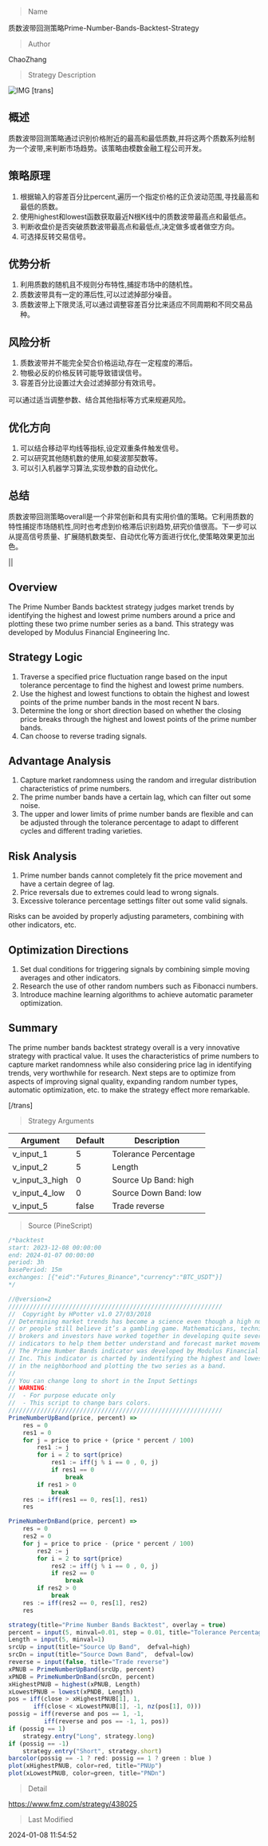 
> Name

质数波带回测策略Prime-Number-Bands-Backtest-Strategy

> Author

ChaoZhang

> Strategy Description

![IMG](https://www.fmz.com/upload/asset/d35e774b3780813c4d.png)
[trans]

## 概述
质数波带回测策略通过识别价格附近的最高和最低质数,并将这两个质数系列绘制为一个波带,来判断市场趋势。该策略由模数金融工程公司开发。

## 策略原理
1. 根据输入的容差百分比percent,遍历一个指定价格的正负波动范围,寻找最高和最低的质数。
2. 使用highest和lowest函数获取最近N根K线中的质数波带最高点和最低点。
3. 判断收盘价是否突破质数波带最高点和最低点,决定做多或者做空方向。
4. 可选择反转交易信号。

## 优势分析
1. 利用质数的随机且不规则分布特性,捕捉市场中的随机性。
2. 质数波带具有一定的滞后性,可以过滤掉部分噪音。
3. 质数波带上下限灵活,可以通过调整容差百分比来适应不同周期和不同交易品种。

## 风险分析
1. 质数波带并不能完全契合价格运动,存在一定程度的滞后。
2. 物极必反的价格反转可能导致错误信号。
3. 容差百分比设置过大会过滤掉部分有效讯号。

可以通过适当调整参数、结合其他指标等方式来规避风险。

## 优化方向 
1. 可以结合移动平均线等指标,设定双重条件触发信号。
2. 可以研究其他随机数的使用,如斐波那契数等。
3. 可以引入机器学习算法,实现参数的自动优化。

## 总结
质数波带回测策略overall是一个非常创新和具有实用价值的策略。它利用质数的特性捕捉市场随机性,同时也考虑到价格滞后识别趋势,研究价值很高。下一步可以从提高信号质量、扩展随机数类型、自动优化等方面进行优化,使策略效果更加出色。

||

## Overview
The Prime Number Bands backtest strategy judges market trends by identifying the highest and lowest prime numbers around a price and plotting these two prime number series as a band. This strategy was developed by Modulus Financial Engineering Inc.

## Strategy Logic
1. Traverse a specified price fluctuation range based on the input tolerance percentage to find the highest and lowest prime numbers.
2. Use the highest and lowest functions to obtain the highest and lowest points of the prime number bands in the most recent N bars.  
3. Determine the long or short direction based on whether the closing price breaks through the highest and lowest points of the prime number bands.
4. Can choose to reverse trading signals.

## Advantage Analysis
1. Capture market randomness using the random and irregular distribution characteristics of prime numbers.
2. The prime number bands have a certain lag, which can filter out some noise.
3. The upper and lower limits of prime number bands are flexible and can be adjusted through the tolerance percentage to adapt to different cycles and different trading varieties.

## Risk Analysis
1. Prime number bands cannot completely fit the price movement and have a certain degree of lag.
2. Price reversals due to extremes could lead to wrong signals.
3. Excessive tolerance percentage settings filter out some valid signals.

Risks can be avoided by properly adjusting parameters, combining with other indicators, etc.

## Optimization Directions
1. Set dual conditions for triggering signals by combining simple moving averages and other indicators.
2. Research the use of other random numbers such as Fibonacci numbers.
3. Introduce machine learning algorithms to achieve automatic parameter optimization.

## Summary  
The prime number bands backtest strategy overall is a very innovative strategy with practical value. It uses the characteristics of prime numbers to capture market randomness while also considering price lag in identifying trends, very worthwhile for research. Next steps are to optimize from aspects of improving signal quality, expanding random number types, automatic optimization, etc. to make the strategy effect more remarkable.

[/trans]

> Strategy Arguments



|Argument|Default|Description|
|----|----|----|
|v_input_1|5|Tolerance Percentage|
|v_input_2|5|Length|
|v_input_3_high|0|Source Up Band: high|close|low|open|hl2|hlc3|hlcc4|ohlc4|
|v_input_4_low|0|Source Down Band: low|high|close|open|hl2|hlc3|hlcc4|ohlc4|
|v_input_5|false|Trade reverse|


> Source (PineScript)

``` javascript
/*backtest
start: 2023-12-08 00:00:00
end: 2024-01-07 00:00:00
period: 3h
basePeriod: 15m
exchanges: [{"eid":"Futures_Binance","currency":"BTC_USDT"}]
*/

//@version=2
////////////////////////////////////////////////////////////
//  Copyright by HPotter v1.0 27/03/2018
// Determining market trends has become a science even though a high number 
// or people still believe it’s a gambling game. Mathematicians, technicians, 
// brokers and investors have worked together in developing quite several 
// indicators to help them better understand and forecast market movements.
// The Prime Number Bands indicator was developed by Modulus Financial Engineering 
// Inc. This indicator is charted by indentifying the highest and lowest prime number 
// in the neighborhood and plotting the two series as a band.
//
// You can change long to short in the Input Settings
// WARNING:
//  - For purpose educate only
//  - This script to change bars colors.
////////////////////////////////////////////////////////////
PrimeNumberUpBand(price, percent) =>
    res = 0
    res1 = 0
    for j = price to price + (price * percent / 100)
        res1 := j
	    for i = 2 to sqrt(price)
        	res1 := iff(j % i == 0 , 0, j)
            if res1 == 0 
                break
		if res1 > 0 
		    break
    res := iff(res1 == 0, res[1], res1)
    res

PrimeNumberDnBand(price, percent) =>
    res = 0
    res2 = 0
    for j = price to price - (price * percent / 100)
        res2 := j
	    for i = 2 to sqrt(price)
        	res2 := iff(j % i == 0 , 0, j)
            if res2 == 0 
                break
		if res2 > 0 
		    break
    res := iff(res2 == 0, res[1], res2)
    res

strategy(title="Prime Number Bands Backtest", overlay = true)
percent = input(5, minval=0.01, step = 0.01, title="Tolerance Percentage")
Length = input(5, minval=1)
srcUp = input(title="Source Up Band",  defval=high)
srcDn = input(title="Source Down Band",  defval=low)
reverse = input(false, title="Trade reverse")
xPNUB = PrimeNumberUpBand(srcUp, percent)
xPNDB = PrimeNumberDnBand(srcDn, percent)
xHighestPNUB = highest(xPNUB, Length)
xLowestPNUB = lowest(xPNDB, Length)
pos = iff(close > xHighestPNUB[1], 1,
       iff(close < xLowestPNUB[1], -1, nz(pos[1], 0))) 
possig = iff(reverse and pos == 1, -1,
          iff(reverse and pos == -1, 1, pos))	   
if (possig == 1) 
    strategy.entry("Long", strategy.long)
if (possig == -1)
    strategy.entry("Short", strategy.short)	   	    
barcolor(possig == -1 ? red: possig == 1 ? green : blue ) 
plot(xHighestPNUB, color=red, title="PNUp")
plot(xLowestPNUB, color=green, title="PNDn")
```

> Detail

https://www.fmz.com/strategy/438025

> Last Modified

2024-01-08 11:54:52
